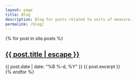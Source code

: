 ```yaml
---
layout: page
title: Blog
description: Blog for posts related to units of measure.
permalink: /blog/
---
```


{% for post in site.posts %}
  <article class="post">
    <h2><a href="{{ post.url | relative_url }}">{{ post.title | escape }}</a></h2>
    <time datetime="{{ post.date | date_to_xmlschema }}">{{ post.date | date: "%B %-d, %Y" }}</time>
    {{ post.excerpt }}
  </article>
{% endfor %}

